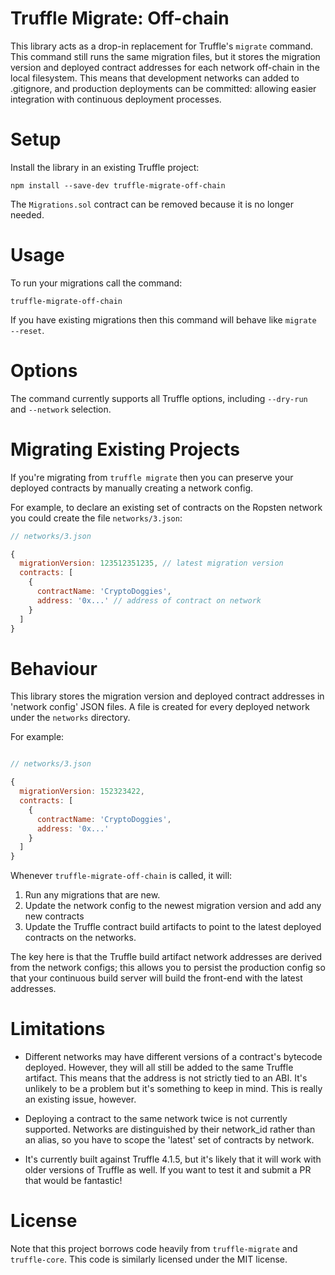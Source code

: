# Truffle Migrate: Off-chain

This library acts as a drop-in replacement for Truffle's `migrate` command.  This command still runs the same migration files, but it stores the migration version and deployed contract addresses for each network off-chain in the local filesystem.  This means that development networks can added to .gitignore, and production deployments can be committed: allowing easier integration with continuous deployment processes.

# Setup

Install the library in an existing Truffle project:

```
npm install --save-dev truffle-migrate-off-chain
```

The `Migrations.sol` contract can be removed because it is no longer needed.

# Usage

To run your migrations call the command:

```
truffle-migrate-off-chain
```

If you have existing migrations then this command will behave like `migrate --reset`.

# Options

The command currently supports all Truffle options, including `--dry-run` and `--network` selection.

# Migrating Existing Projects

If you're migrating from `truffle migrate` then you can preserve your deployed contracts by manually creating a network config.

For example, to declare an existing set of contracts on the Ropsten network you could create the file `networks/3.json`:

```javascript
// networks/3.json

{
  migrationVersion: 123512351235, // latest migration version
  contracts: [
    {
      contractName: 'CryptoDoggies',
      address: '0x...' // address of contract on network
    }
  ]
}
```

# Behaviour

This library stores the migration version and deployed contract addresses in 'network config' JSON files.  A file is created for every deployed network under the `networks` directory.

For example:

```javascript

// networks/3.json

{
  migrationVersion: 152323422,
  contracts: [
    {
      contractName: 'CryptoDoggies',
      address: '0x...'
    }
  ]
}
```

Whenever `truffle-migrate-off-chain` is called, it will:

1. Run any migrations that are new.
2. Update the network config to the newest migration version and add any new contracts
3. Update the Truffle contract build artifacts to point to the latest deployed contracts on the networks.

The key here is that the Truffle build artifact network addresses are derived from the network configs; this allows you to persist the production config so that your continuous build server will build the front-end with the latest addresses.

# Limitations

- Different networks may have different versions of a contract's bytecode deployed.  However, they will all still be added to the same Truffle artifact.  This means that the address is not strictly tied to an ABI.  It's unlikely to be a problem but it's something to keep in mind.  This is really an existing issue, however.

- Deploying a contract to the same network twice is not currently supported.  Networks are distinguished by their network_id rather than an alias, so you have to scope the 'latest' set of contracts by network.

- It's currently built against Truffle 4.1.5, but it's likely that it will work with older versions of Truffle as well.  If you want to test it and submit a PR that would be fantastic!

# License

Note that this project borrows code heavily from `truffle-migrate` and `truffle-core`.  This code is similarly licensed under the MIT license.

